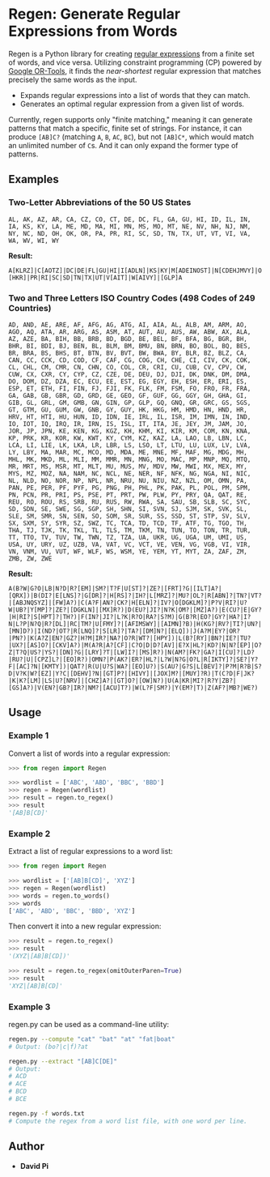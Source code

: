 # Regen: Generate Regular Expressions from Words

Regen is a Python library for creating [regular expressions](https://en.wikipedia.org/wiki/Regular_expression) from a finite set of words, and vice versa. Utilizing constraint programming (CP) powered by [Google OR-Tools](https://developers.google.com/optimization), it finds the *near-shortest* regular expression that matches precisely the same words as the input.

- Expands regular expressions into a list of words that they can match.
- Generates an optimal regular expression from a given list of words.

Currently, regen supports only "finite matching," meaning it can generate patterns that match a specific, finite set of strings. For instance, it can produce `[AB]C?` (matching `A`, `B`, `AC`, `BC`), but not `[AB]C*`, which would match an unlimited number of `C`s. And it can only expand the former type of patterns.

## Examples

### Two-Letter Abbreviations of the 50 US States

`AL, AK, AZ, AR, CA, CZ, CO, CT, DE, DC, FL, GA, GU, HI, ID, IL, IN, IA, KS, KY, LA, ME, MD, MA, MI, MN, MS, MO, MT, NE, NV, NH, NJ, NM, NY, NC, ND, OH, OK, OR, PA, PR, RI, SC, SD, TN, TX, UT, VT, VI, VA, WA, WV, WI, WY`

**Result:**

`A[KLRZ]|C[AOTZ]|DC|DE|FL|GU|HI|I[ADLN]|KS|KY|M[ADEINOST]|N[CDEHJMVY]|O[HKR]|PR|RI|SC|SD|TN|TX|UT|V[AIT]|W[AIVY]|[GLP]A`

### Two and Three Letters ISO Country Codes (498 Codes of 249 Countries)

```
AD, AND, AE, ARE, AF, AFG, AG, ATG, AI, AIA, AL, ALB, AM, ARM, AO, AGO, AQ, ATA, AR, ARG, AS, ASM, AT, AUT, AU, AUS, AW, ABW, AX, ALA, AZ, AZE, BA, BIH, BB, BRB, BD, BGD, BE, BEL, BF, BFA, BG, BGR, BH, BHR, BI, BDI, BJ, BEN, BL, BLM, BM, BMU, BN, BRN, BO, BOL, BQ, BES, BR, BRA, BS, BHS, BT, BTN, BV, BVT, BW, BWA, BY, BLR, BZ, BLZ, CA, CAN, CC, CCK, CD, COD, CF, CAF, CG, COG, CH, CHE, CI, CIV, CK, COK, CL, CHL, CM, CMR, CN, CHN, CO, COL, CR, CRI, CU, CUB, CV, CPV, CW, CUW, CX, CXR, CY, CYP, CZ, CZE, DE, DEU, DJ, DJI, DK, DNK, DM, DMA, DO, DOM, DZ, DZA, EC, ECU, EE, EST, EG, EGY, EH, ESH, ER, ERI, ES, ESP, ET, ETH, FI, FIN, FJ, FJI, FK, FLK, FM, FSM, FO, FRO, FR, FRA, GA, GAB, GB, GBR, GD, GRD, GE, GEO, GF, GUF, GG, GGY, GH, GHA, GI, GIB, GL, GRL, GM, GMB, GN, GIN, GP, GLP, GQ, GNQ, GR, GRC, GS, SGS, GT, GTM, GU, GUM, GW, GNB, GY, GUY, HK, HKG, HM, HMD, HN, HND, HR, HRV, HT, HTI, HU, HUN, ID, IDN, IE, IRL, IL, ISR, IM, IMN, IN, IND, IO, IOT, IQ, IRQ, IR, IRN, IS, ISL, IT, ITA, JE, JEY, JM, JAM, JO, JOR, JP, JPN, KE, KEN, KG, KGZ, KH, KHM, KI, KIR, KM, COM, KN, KNA, KP, PRK, KR, KOR, KW, KWT, KY, CYM, KZ, KAZ, LA, LAO, LB, LBN, LC, LCA, LI, LIE, LK, LKA, LR, LBR, LS, LSO, LT, LTU, LU, LUX, LV, LVA, LY, LBY, MA, MAR, MC, MCO, MD, MDA, ME, MNE, MF, MAF, MG, MDG, MH, MHL, MK, MKD, ML, MLI, MM, MMR, MN, MNG, MO, MAC, MP, MNP, MQ, MTQ, MR, MRT, MS, MSR, MT, MLT, MU, MUS, MV, MDV, MW, MWI, MX, MEX, MY, MYS, MZ, MOZ, NA, NAM, NC, NCL, NE, NER, NF, NFK, NG, NGA, NI, NIC, NL, NLD, NO, NOR, NP, NPL, NR, NRU, NU, NIU, NZ, NZL, OM, OMN, PA, PAN, PE, PER, PF, PYF, PG, PNG, PH, PHL, PK, PAK, PL, POL, PM, SPM, PN, PCN, PR, PRI, PS, PSE, PT, PRT, PW, PLW, PY, PRY, QA, QAT, RE, REU, RO, ROU, RS, SRB, RU, RUS, RW, RWA, SA, SAU, SB, SLB, SC, SYC, SD, SDN, SE, SWE, SG, SGP, SH, SHN, SI, SVN, SJ, SJM, SK, SVK, SL, SLE, SM, SMR, SN, SEN, SO, SOM, SR, SUR, SS, SSD, ST, STP, SV, SLV, SX, SXM, SY, SYR, SZ, SWZ, TC, TCA, TD, TCD, TF, ATF, TG, TGO, TH, THA, TJ, TJK, TK, TKL, TL, TLS, TM, TKM, TN, TUN, TO, TON, TR, TUR, TT, TTO, TV, TUV, TW, TWN, TZ, TZA, UA, UKR, UG, UGA, UM, UMI, US, USA, UY, URY, UZ, UZB, VA, VAT, VC, VCT, VE, VEN, VG, VGB, VI, VIR, VN, VNM, VU, VUT, WF, WLF, WS, WSM, YE, YEM, YT, MYT, ZA, ZAF, ZM, ZMB, ZW, ZWE
```

**Result:**

```
A(B?W|G?O|LB|N?D|R?[EM]|SM?|T?F|U[ST]?|ZE?|[FRT]?G|[ILT]A?|[QRX])|B(DI?|E[LNS]?|G[DR]?|H[RS]?|IH?|L[MRZ]?|MU?|OL?|R[ABN]?|TN?|VT?|[ABJNQSYZ]|[FW]A?)|C(A?F|AN?|CK?|H[ELN]?|IV?|O[DGKLM]?|P?V|RI?|U?W|UB?|Y[MP]?|ZE?|[DGKLN]|[MX]R?)|D(EU?|JI?|N?K|OM?|[MZ]A?)|E(CU?|E|GY?|H|RI?|S[HPT]?|TH?)|F(IN?|JI?|L?K|R?O|RA?|S?M)|G(B?R|EO?|GY?|HA?|I?N|L?P|N?Q|R?[DL]|RC|TM?|U[FMY]?|[AFIMSWY]|[AIMN]?B)|H(KG?|RV?|TI?|UN?|[MN]D?)|I(ND?|OT?|R[LNQ]?|S[LR]?|TA?|[DM]N?|[ELQ])|J(A?M|EY?|OR?|PN?)|K(A?Z|EN?|GZ?|H?M|IR?|NA?|O?R|WT?|[HPY])|L(B?[RY]|BN?|IE?|TU?|UX?|[AS]O?|[CKV]A?)|M(A?R|A?[CF]|C?O|D|D?[AV]|E?X|HL?|KD?|N|N?[EP]|O?Z|T?Q|US?|YS?|[DN]?G|[LRY]?T|[LW]I?|[MS]R?)|N(AM?|FK?|GA?|I[CU]?|LD?|RU?|U|[CPZ]L?|[EO]R?)|OMN?|P(AK?|ER?|HL?|L?W|N?G|O?L|R[IKTY]?|SE?|Y?F|[AC]?N|[KMTY])|QAT?|R(U|U?S|WA?|[EO]U?)|S(AU?|G?S|L[BEV]?|P?M|R?B|S?D|V?K|W?[EZ]|Y?C|[DEHV]?N|[GT]P?|[HIVY]|[JOX]M?|[MUY]?R)|T(C?D|F|JK?|K|K?[LM]|LS|U?[NRV]|[CHZ]A?|[GT]O?|[OW]N?)|U(A|KR|MI?|R?Y|ZB?|[GS]A?)|V(EN?|GB?|IR?|NM?|[ACU]T?)|W(L?F|SM?)|Y(EM?|T)|Z(AF?|MB?|WE?)
```

## Usage

### Example 1

Convert a list of words into a regular expression:

```python
>>> from regen import Regen

>>> wordlist = ['ABC', 'ABD', 'BBC', 'BBD']
>>> regen = Regen(wordlist)
>>> result = regen.to_regex()
>>> result
'[AB]B[CD]'
```

### Example 2

Extract a list of regular expressions to a word list:

```python
>>> from regen import Regen

>>> wordlist = ['[AB]B[CD]', 'XYZ']
>>> regen = Regen(wordlist)
>>> words = regen.to_words()
>>> words
['ABC', 'ABD', 'BBC', 'BBD', 'XYZ']
```

Then convert it into a new regular expression:

```python
>>> result = regen.to_regex()
>>> result
'(XYZ|[AB]B[CD])'

>>> result = regen.to_regex(omitOuterParen=True)
>>> result
'XYZ|[AB]B[CD]'
```

### Example 3
regen.py can be used as a command-line utility:
```bash
regen.py --compute "cat" "bat" "at" "fat|boat"
# Output: (bo?|c|f)?at

regen.py --extract "[AB]C[DE]"
# Output:
# ACD
# ACE
# BCD
# BCE

regen.py -f words.txt
# Compute the regex from a word list file, with one word per line.
```

## Author

- **David Pi**
